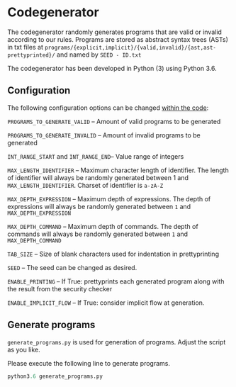 # Codegenerator

The codegenerator randomly generates programs that are valid or invalid according to our rules. Programs are stored as abstract syntax trees (ASTs) in txt files at `programs/{explicit,implicit}/{valid,invalid}/{ast,ast-prettyprinted}/` and named by `SEED - ID.txt`

The codegenerator has been developed in Python (3) using Python 3.6.

## Configuration

The following configuration options can be changed [within the code](https://github.com/sagr4019/ResearchProject/blob/master/data-generation-and-validation/security-type-system/codegenerator.py#L11-L21):

`PROGRAMS_TO_GENERATE_VALID` – Amount of valid programs to be generated

`PROGRAMS_TO_GENERATE_INVALID` – Amount of invalid programs to be generated

`INT_RANGE_START` and `INT_RANGE_END`– Value range of integers

`MAX_LENGTH_IDENTIFIER` – Maximum character length of identifier. The length of identifier will always be randomly generated between 1 and `MAX_LENGTH_IDENTIFIER`. Charset of identifier is `a-zA-Z`

`MAX_DEPTH_EXPRESSION` – Maximum depth of expressions. The depth of expressions will always be randomly generated between `1` and `MAX_DEPTH_EXPRESSION`

`MAX_DEPTH_COMMAND` – Maximum depth of commands. The depth of commands will always be randomly generated between `1` and `MAX_DEPTH_COMMAND`

`TAB_SIZE` – Size of blank characters used for indentation in prettyprinting

`SEED` – The seed can be changed as desired.

`ENABLE_PRINTING` – If True: prettyprints each generated program along with the result from the security checker

`ENABLE_IMPLICIT_FLOW` – If True: consider implicit flow at generation.

## Generate programs

`generate_programs.py` is used for generation of programs. Adjust the script as you like. 

Please execute the following line to generate programs.

```python
python3.6 generate_programs.py
```
